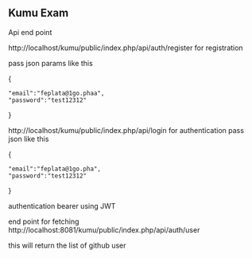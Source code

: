 ## Kumu Exam

Api end point

http://localhost/kumu/public/index.php/api/auth/register for registration

pass json params like this

{
	
	"email":"feplata@1go.phaa",
	"password":"test12312"
}

http://localhost/kumu/public/index.php/api/login for authentication
pass json like this 

{
	
	"email":"feplata@1go.pha",
	"password":"test12312"
}

authentication bearer using JWT


end point for fetching http://localhost:8081/kumu/public/index.php/api/auth/user

this will return the list of github user
